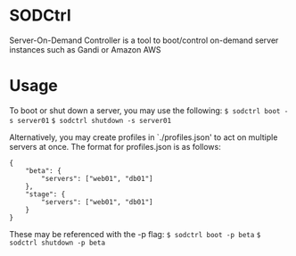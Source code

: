 SODCtrl
=========

Server-On-Demand Controller is a tool to boot/control on-demand server instances such as Gandi or Amazon AWS

Usage
======
To boot or shut down a server, you may use the following:
`$ sodctrl boot -s server01`
`$ sodctrl shutdown -s server01`

Alternatively, you may create profiles in `./profiles.json' to act on multiple servers at once. The format for profiles.json is as follows:


    {
        "beta": {
            "servers": ["web01", "db01"]
        },
        "stage": {
            "servers": ["web01", "db01"]
        }
    }

These may be referenced with the -p flag:
`$ sodctrl boot -p beta`
`$ sodctrl shutdown -p beta`
